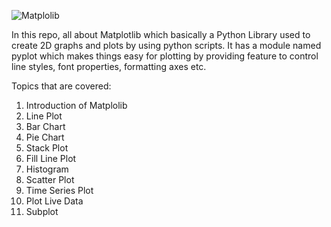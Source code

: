 ![Matplolib](https://pbs.twimg.com/media/Fc2-8fnXoAI3mJE?format=jpg&name=medium)

In this repo, all about Matplotlib which basically a Python Library used to create 2D graphs and plots by using python scripts. It has a module named pyplot which makes things easy for plotting by providing feature to control line styles, font properties, formatting axes etc.

Topics that are covered:
1. Introduction of Matplolib
2. Line Plot
3. Bar Chart
4. Pie Chart
5. Stack Plot
6. Fill Line Plot
7. Histogram
8. Scatter Plot
9. Time Series Plot
10. Plot Live Data
11. Subplot
